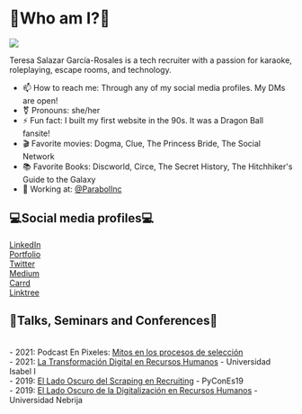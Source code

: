 <h1>🤗Who am I?🤗</H1>

![](https://komarev.com/ghpvc/?username=TSalazargr)

Teresa Salazar García-Rosales is a tech recruiter with a passion for karaoke, roleplaying, escape rooms, and technology.

- 📫 How to reach me: Through any of my social media profiles. My DMs are open!
- ⚧️ Pronouns: she/her
- ⚡ Fun fact: I built my first website in the 90s. It was a Dragon Ball fansite! 
- 🎬 Favorite movies: Dogma, Clue, The Princess Bride, The Social Network
- 📚 Favorite Books: Discworld, Circe, The Secret History, The Hitchhiker's Guide to the Galaxy
- 🏦 Working at: <a href="https://github.com/ParabolInc">@ParabolInc</a>

<h2>💻Social media profiles💻</h2>
<a href="https://www.linkedin.com/in/seleccionit/?locale=en_US">LinkedIn</a>
<br><a href="http://teresa-salazar.surge.sh/">Portfolio</a>
<br><a href="http://twitter.com/tsalazargr">Twitter</a>
<br><a href="https://tsalazargr.medium.com/">Medium</a>
<br><a href="https://tsalazargr.carrd.co/">Carrd</a>
<br><a href="https://linktr.ee/tsalazargr">Linktree</a>

<h2>🎤Talks, Seminars and Conferences🎤</h2>
<br>- 2021: Podcast En Pixeles: <a href="https://podcasts.apple.com/us/podcast/mitos-en-los-procesos-de-selecci%C3%B3n-invitada-tsalazargr/id1595085432?i=1000544104062">Mitos en los procesos de selección</a>
<br>- 2021: <a href="https://www.ui1.es/sala-de-prensa/webinar-en-la-universidad-isabel-i-sobre-la-transformacion-digital-en-opensistemas">La Transformación Digital en Recursos Humanos</a> - Universidad Isabel I 
<br>- 2019: <a href="https://www.youtube.com/watch?v=Z7gQGcVtBiM&feature=youtu.be">El Lado Oscuro del Scraping en Recruiting</a> - PyConEs19
<br>- 2019: <a href="https://www.nebrija.com/medios/informatica/2019/02/04/teresa-salazar-de-open-sistemas-nos-acerco-el-lado-oscuro-de-la-digitalizacion-en-recursos-humanos/">El Lado Oscuro de la Digitalización en Recursos Humanos</a> - Universidad Nebrija

<!--
**TSalazargr/TSalazargr** is a ✨ _special_ ✨ repository because its `README.md` (this file) appears on your GitHub profile.

Here are some ideas to get you started:

- 🔭 I’m currently working on ...
- 🌱 I’m currently learning ...
- 👯 I’m looking to collaborate on ...
- 🤔 I’m looking for help with ...
- 💬 Ask me about ...
- 📫 How to reach me: ...
- 😄 Pronouns: ...
- ⚡ Fun fact: ...
-->
